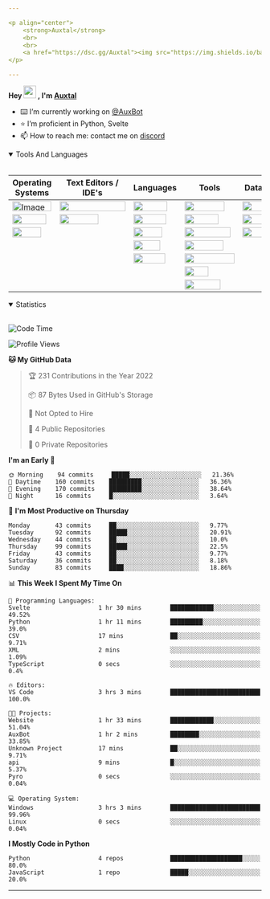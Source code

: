 ```yaml
---

<p align="center">
	<strong>Auxtal</strong>
	<br>
	<br>
	<a href="https://dsc.gg/Auxtal"><img src="https://img.shields.io/badge/Discord-5865F2.svg?logo=Discord&logoColor=white"></a>
</p>

---
```


**Hey <a href="https://dsc.gg/Auxtal"><img src="https://media.giphy.com/media/hvRJCLFzcasrR4ia7z/giphy.gif" width="25" height="25"></a> , I'm <a href="https://github.com/Auxtal">Auxtal</a>**

- ⌨️ I’m currently working on [@AuxBot](https://github.com/auxBot-discord-bot)
- ⭐ I’m proficient in Python, Svelte
- 📫 How to reach me: contact me on [discord](https://discord.com/users/327745755789918208)

<details open>
	<summary>Tools And Languages</summary>
	<br>
	<table>
		<thead>
  			<tr>
    				<th>Operating Systems</th>
    				<th>Text Editors / IDE's</th>
    				<th>Languages</th>
    				<th>Tools</th>
    				<th>Databases</th>
  			</tr>
		</thead>
		<tbody>
  			<tr>
    				<td><img src="https://img.shields.io/badge/Windows-0078D6.svg?logo=Windows&logoColor=white" alt="Image" width="77" height="20"></td>
    				<td><img src="https://img.shields.io/badge/Visual%20Studio%20Code-007ACC.svg?logo=Visual-Studio-Code&logoColor=white" width="131" height="20"></td>
    				<td><img src="https://img.shields.io/badge/Python-3776AB.svg?logo=Python&logoColor=white" width="67" height="20"></td>
    				<td><img src="https://img.shields.io/badge/Portainer-13BEF9.svg?logo=Portainer&logoColor=white" width="79" height="20"></td>
    				<td><img src="https://img.shields.io/badge/PostgreSQL-4169E1.svg?logo=PostgreSQL&logoColor=white" width="91" height="20"></td>
  			</tr>
  			<tr>
    				<td><img src="https://img.shields.io/badge/macOS-000000.svg?logo=macOS&logoColor=white" width="67" height="20"></td>
    				<td><img src="https://img.shields.io/badge/PyCharm-000000.svg?logo=PyCharm&logoColor=white" width="77" height="20"></td>
    				<td><img src="https://img.shields.io/badge/HTML5-E34F26.svg?logo=HTML5&logoColor=white" width="65" height="20"></td>
    				<td><img src="https://img.shields.io/badge/Docker-2496ED.svg?logo=Docker&logoColor=white" width="67" height="20"></td>
    				<td><img src="https://img.shields.io/badge/MongoDB-47A248.svg?logo=MongoDB&logoColor=white" width="81" height="20"></td>
  			</tr>
  			<tr>
    				<td><img src="https://img.shields.io/badge/Linux-FCC624.svg?logo=Linux&logoColor=black" width="57" height="20"></td>
    				<td></td>
    				<td><img src="https://img.shields.io/badge/CSS3-1572B6.svg?logo=CSS3&logoColor=white" width="57" height="20"></td>
    				<td><img src="https://img.shields.io/badge/Kubernetes-326CE5.svg?logo=Kubernetes&logoColor=white" width="91" height="20"></td>
    				<td><img src="https://img.shields.io/badge/redis-%23DD0031.svg?&logo=redis&logoColor=white" width="55" height="20"></td>
  			</tr>
  			<tr>
    				<td></td>
    				<td></td>
    				<td><img src="https://img.shields.io/badge/Sass-CC6699.svg?logo=Sass&logoColor=white" width="53" height="20"></td>
    				<td><img src="https://img.shields.io/badge/GraphQL-E10098.svg?logo=GraphQL&logoColor=white" width="77" height="20"></td>
    				<td></td>
  			</tr>
  			<tr>
    				<td></td>
			 	<td></td>
    				<td><img src="https://img.shields.io/badge/Svelte-FF3E00.svg?logo=Svelte&logoColor=white" width="63" height="20"></td>
    				<td><img src="https://img.shields.io/badge/Tailwind%20CSS-06B6D4.svg?logo=Tailwind-CSS&logoColor=white" width="99" height="20"></td>
    				<td></td>
  			</tr>
  			<tr>
				<td></td>
    				<td></td>
    				<td></td>
    				<td><img src="https://img.shields.io/badge/GIT-E44C30?&logo=git&logoColor=white" width="47" height="20"></td>
    				<td></td>
  			</tr>
			<tr>
    				<td></td>
    				<td></td>
    				<td></td>
    				<td><img src="https://img.shields.io/badge/starship-DD0B78?&logo=starship&logoColor=white" width="71" height="20"></td>
    				<td></td>
  			</tr>
		</tbody>
	</table>
</details>
<details open>
	<summary>Statistics</summary>
	<br>

<!--START_SECTION:waka-->
![Code Time](http://img.shields.io/badge/Code%20Time-836%20hrs%2058%20mins-blue)

![Profile Views](http://img.shields.io/badge/Profile%20Views-147-blue)

**🐱 My GitHub Data** 

> 🏆 231 Contributions in the Year 2022
 > 
> 📦 87 Bytes Used in GitHub's Storage 
 > 
> 🚫 Not Opted to Hire
 > 
> 📜 4 Public Repositories 
 > 
> 🔑 0 Private Repositories  
 > 
**I'm an Early 🐤** 

```text
🌞 Morning    94 commits     █████░░░░░░░░░░░░░░░░░░░░   21.36% 
🌆 Daytime    160 commits    █████████░░░░░░░░░░░░░░░░   36.36% 
🌃 Evening    170 commits    █████████░░░░░░░░░░░░░░░░   38.64% 
🌙 Night      16 commits     █░░░░░░░░░░░░░░░░░░░░░░░░   3.64%

```
📅 **I'm Most Productive on Thursday** 

```text
Monday       43 commits     ██░░░░░░░░░░░░░░░░░░░░░░░   9.77% 
Tuesday      92 commits     █████░░░░░░░░░░░░░░░░░░░░   20.91% 
Wednesday    44 commits     ██░░░░░░░░░░░░░░░░░░░░░░░   10.0% 
Thursday     99 commits     █████░░░░░░░░░░░░░░░░░░░░   22.5% 
Friday       43 commits     ██░░░░░░░░░░░░░░░░░░░░░░░   9.77% 
Saturday     36 commits     ██░░░░░░░░░░░░░░░░░░░░░░░   8.18% 
Sunday       83 commits     ████░░░░░░░░░░░░░░░░░░░░░   18.86%

```


📊 **This Week I Spent My Time On** 

```text
💬 Programming Languages: 
Svelte                   1 hr 30 mins        ████████████░░░░░░░░░░░░░   49.52% 
Python                   1 hr 11 mins        █████████░░░░░░░░░░░░░░░░   39.0% 
CSV                      17 mins             ██░░░░░░░░░░░░░░░░░░░░░░░   9.71% 
XML                      2 mins              ░░░░░░░░░░░░░░░░░░░░░░░░░   1.09% 
TypeScript               0 secs              ░░░░░░░░░░░░░░░░░░░░░░░░░   0.4%

🔥 Editors: 
VS Code                  3 hrs 3 mins        █████████████████████████   100.0%

🐱‍💻 Projects: 
Website                  1 hr 33 mins        ████████████░░░░░░░░░░░░░   51.04% 
AuxBot                   1 hr 2 mins         ████████░░░░░░░░░░░░░░░░░   33.85% 
Unknown Project          17 mins             ██░░░░░░░░░░░░░░░░░░░░░░░   9.71% 
api                      9 mins              █░░░░░░░░░░░░░░░░░░░░░░░░   5.37% 
Pyro                     0 secs              ░░░░░░░░░░░░░░░░░░░░░░░░░   0.04%

💻 Operating System: 
Windows                  3 hrs 3 mins        █████████████████████████   99.96% 
Linux                    0 secs              ░░░░░░░░░░░░░░░░░░░░░░░░░   0.04%

```

**I Mostly Code in Python** 

```text
Python                   4 repos             ████████████████████░░░░░   80.0% 
JavaScript               1 repo              █████░░░░░░░░░░░░░░░░░░░░   20.0%

```



<!--END_SECTION:waka-->

</details>

---
